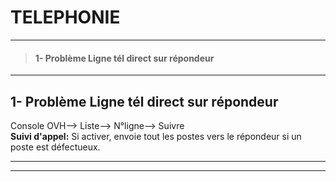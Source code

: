 # **TELEPHONIE**
________
>#### 1- Problème Ligne tél direct sur répondeur
_______

## **1- Problème Ligne tél direct sur répondeur**
Console OVH--> Liste--> N°ligne--> Suivre  
**Suivi d'appel:** Si activer, envoie tout les postes vers le répondeur si un poste est défectueux.
______
______
